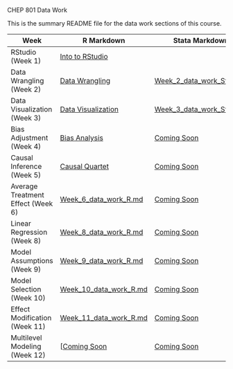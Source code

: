 CHEP 801 Data Work

This is the summary README file for the data work sections of this course.


Week          | R Markdown | Stata Markdown
------------- | ----------------- | -------------
RStudio (Week 1)      | [Into to RStudio](https://github.com/walkabilly/chep801_usask/blob/main/Data%20Work/intro_to_R.md)      | 
Data Wrangling (Week 2) | [Data Wrangling](https://github.com/walkabilly/chep801_usask/blob/main/Data%20Work/data_wrangling_R.md)   | [Week_2_data_work_Stata.do](https://github.com/walkabilly/chep801_usask/blob/main/Data%20Work/Week2_data_work_Stata.do)
Data Visualization (Week 3) | [Data Visualization](https://github.com/walkabilly/chep801_usask/blob/main/Data%20Work/data_visualization_R.md)   | [Week_3_data_work_Stata.do](https://github.com/walkabilly/chep801_usask/blob/main/Data%20Work/Week3_data_work_Stata.do)
Bias Adjustment (Week 4)  | [Bias Analysis](https://github.com/walkabilly/chep801_usask/blob/main/Data%20Work/bias_analysis_R.md)   | [Coming Soon]()
Causal Inference (Week 5)  | [Causal Quartet](https://github.com/walkabilly/chep801_usask/blob/main/Data%20Work/causal_quartet_R.md)   | [Coming Soon]()
Average Treatment Effect (Week 6) | [Week_6_data_work_R.md](https://github.com/walkabilly/chep801_usask/blob/main/Data%20Work/Week6_data_work_R.md) | [Coming Soon]()
Linear Regression (Week 8)  | [Week_8_data_work_R.md](https://github.com/walkabilly/chep801_usask/blob/main/Data%20Work/Week5_data_work_R.md)   | [Coming Soon]()
Model Assumptions (Week 9) | [Week_9_data_work_R.md](https://github.com/walkabilly/chep801_usask/blob/main/Lecture_mis/Lecture_Regression1/Regression_AssumptionOLS.md) | [Coming Soon]()
Model Selection (Week 10)  | [Week_10_data_work_R.md](https://github.com/walkabilly/chep801_usask/blob/main/Data%20Work/Week7_data_work_R.md) | [Coming Soon]()
Effect Modification (Week 11) | [Week_11_data_work_R.md](https://github.com/walkabilly/chep801_usask/blob/main/Data%20Work/Week8_data_work_R.md) | [Coming Soon]()
Multilevel Modeling (Week 12) | [[Coming Soon]()  | [Coming Soon]()
